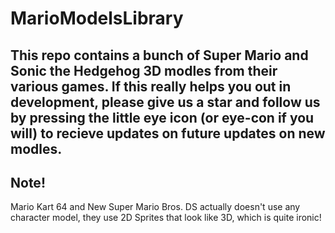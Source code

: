 # MarioModelsLibrary
This repo contains a bunch of Super Mario and Sonic the Hedgehog 3D modles from their various games.
If this really helps you out in development, please give us a star and follow us by pressing the little eye icon (or eye-con if you will) to recieve updates on future updates on new modles.
 ---
## Note!
Mario Kart 64 and New Super Mario Bros. DS actually doesn't use any character model, they use 2D Sprites that look like 3D, which is quite ironic!
